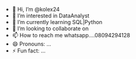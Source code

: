 - 👋 Hi, I’m @kolex24
- 👀 I’m interested in DataAnalyst 
- 🌱 I’m currently learning SQL|Python
- 💞️ I’m looking to collaborate on 
- 📫 How to reach me whatsapp....08094294128
- 😄 Pronouns: ...
- ⚡ Fun fact: ...

<!---
kolex24/kolex24 is a ✨ special ✨ repository because its `README.md` (this file) appears on your GitHub profile.
You can click the Preview link to take a look at your changes.
--->
